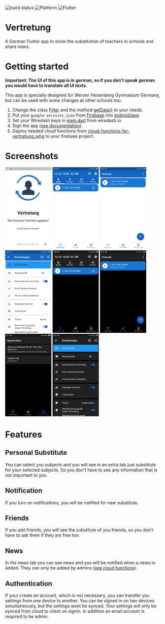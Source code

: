 ![build status](https://img.shields.io/github/workflow/status/Vinzent03/vertretung_whg/Build%20APK%20based%20on%20commit)
![Platform](https://img.shields.io/badge/Plattform-Android-blue)
![Flutter](https://img.shields.io/badge/Flutter%20-based-blue)

# Vertretung

A German Flutter app to show the substitution of teachers in schools and share news. 

# Getting started
**Important: The UI of this app is in german, so if you don't speak german you would have to translate all UI texts.**

This app is specially designed for Werner Heisenberg Gymnasium Germany, but can be used with some changes at other schools too:

1. Change the class [Filter](lib/logic/filter.dart) and the method [getData()](lib/substitute/substituteLogic.dart) to your needs. 
2. Put your `google-services.json` from [Firebase](https://firebase.google.com/) into [android/app](android/app)
3. Set your Wiredash keys in [main.dart](lib/main.dart) from wiredash.io
4. Sign the app ([see documentation](https://flutter.dev/docs/deployment/android#signing-the-app)).
5. Deploy needed cloud functions from  [cloud-functions-for-vertretung_whg](https://github.com/Vinzent03/cloud-functions-for-vertretung_whg) to your firebase project.

# Screenshots

<img
    src = Images/IntroScreen.png
    alt= "IntroScreen"
    width = 150>
<img
    src = Images/VertretungPageLightMode.png
    alt= "IntroScreen"
    width = 150>
<img
    src = Images/FriendPageLightMode.png
    alt= "IntroScreen"
    width = 150>
<img
    src = Images/SettingsPageLightMode.png
    alt= "IntroScreen"
    width = 150>
<img
    src = Images/VertretungPageDarkMode.png
    alt= "IntroScreen"
    width = 150>
<img
    src = Images/FriendPageDarkMode.png
    alt= "IntroScreen"
    width = 150>
<img
    src = Images/NewsPageDarkMode.png
    alt= "IntroScreen"
    width = 150>
<img
    src = Images/SettingsPageDarkMode.png
    alt= "IntroScreen"
    width = 150>

# Features

## Personal Substitute

You can select you subjects and you will see in an extra tab just substitute for your selected subjects. So you don't have to see any information that is not important to you.

## Notification

If you turn on notifications, you will be notified for new substitute.

## Friends

If you add friends, you will see the substitute of you friends, so you don't have to ask them if they are free too.

## News

In the news tab you can see news and you will be notified when a news in added. They can only be added by admins ([see cloud functions](https://github.com/Vinzent03/cloud-functions-for-vertretung_whg#admins)).

## Authentication

If your create an account, which is not necessary, you can transfer you settings from one device to another. You can be signed in on two devices simultaneously, but the settings wont be synced. Your settings will only be synced from cloud to client on signIn. In addition an email account is required to be admin.